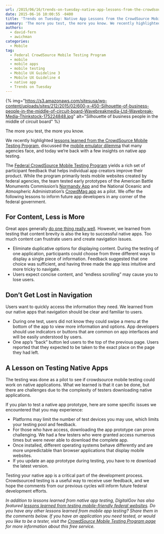 ```yaml
---
url: /2015/06/16/trends-on-tuesday-native-app-lessons-from-the-crowdsource-mobile-testing-program/
date: 2015-06-16 10:00:55 -0400
title: 'Trends on Tuesday: Native App Lessons from the CrowdSource Mobile Testing Program'
summary: 'The more you test, the more you know. We recently highlighted lessons learned from the CrowdSource Mobile Testing Program, discussed the mobile emulator dilemma that many agencies face, and today we&rsquo;re back with a few insights on native app testing. The Federal CrowdSource Mobile Testing Program yields a rich set of participant feedback that helps individual app'
authors:
  - david-fern
  - awichman
categories:
  - Mobile
tag:
  - Federal CrowdSource Mobile Testing Program
  - mobile
  - mobile apps
  - mobile testing
  - Mobile UX Guideline 3
  - Mobile UX Guideline 4
  - native app
  - Trends on Tuesday
---
```


{% img="https://s3.amazonaws.com/sitesusa/wp-content/uploads/sites/212/2015/02/600-x-450-Silhouette-of-business-people-in-the-middle-of-circuit-board-Wavebreakmedia-Ltd-Wavebreak-Media-Thinkstock-175224848.jpg" alt="Silhouette of business people in the middle of circuit board" %} 

The more you test, the more you know.

We recently highlighted [lessons learned from the CrowdSource Mobile Testing Program](https://www.WHATEVER/2015/02/24/trends-on-tuesday-mobile-web-lessons-from-the-crowdsource-mobile-testing-program/), discussed the [mobile emulator dilemma](https://www.WHATEVER/2015/06/09/the-emulator-dilemma-can-mobile-device-testing-be-completed-without-mobile-devices/) that many agencies face, and today we’re back with a few insights on native app testing.

The [Federal CrowdSource Mobile Testing Program](https://www.WHATEVER/services/mobile-application-testing-program/) yields a rich set of participant feedback that helps individual app creators improve their product. While the program primarily tests mobile websites created by federal agencies, the team tested early prototypes of the American Battle Monuments Commission’s [Normandy App](https://www.WHATEVER/2015/03/05/explore-iconic-overseas-world-war-ii-sites-with-abmc-apps/) and the National Oceanic and Atmospheric Administration’s [CrowdMag app](https://www.WHATEVER/2015/01/29/be-a-citizen-scientist-with-noaas-crowdmag-app/) as a pilot. We offer the following lessons to inform future app developers in any corner of the federal government.

## For Content, Less is More

Great apps generally [do one thing really well](http://it-tna.com/2014/03/04/app-vs-application-lets-one-thing-really-really-well/). However, we learned from testing that content brevity is also the key to successful native apps. Too much content can frustrate users and create navigation issues.

  * Eliminate duplicative options for displaying content. During the testing of one application, participants could choose from three different ways to display a single piece of information. Feedback suggested that one choice was sufficient, and having three made the app less intuitive and more tricky to navigate.
  * Users expect concise content, and “endless scrolling” may cause you to lose users.

## Don’t Get Lost in Navigation

Users want to quickly access the information they need. We learned from our native apps that navigation should be clear and familiar to users.

  * During one test, users did not know they could swipe a menu at the bottom of the app to view more information and options. App developers should use indicators or buttons that are common on app interfaces and will be easily understood by users.
  * One app’s “back” button led users to the top of the previous page. Users reported that they expected to be taken to the exact place on the page they had left.

## A Lesson on Testing Native Apps

The testing was done as a pilot to see if crowdsource mobile testing could work on native applications. What we learned is that it can be done, but there are challenges due to the complexity of testers downloading native applications.

If you plan to test a native app prototype, here are some specific issues we encountered that you may experience:

  * Platforms may limit the number of test devices you may use, which limits your testing pool and feedback.
  * For those who have access, downloading the app prototype can prove challenging. We had a few testers who were granted access numerous times but were never able to download the complete app.
  * Once installed, different operating systems behave differently and are more unpredictable than browser applications that display mobile websites.
  * If you update an app prototype during testing, you have to re download the latest version.

Testing your native app is a critical part of the development process. Crowdsourced testing is a useful way to receive user feedback, and we hope the comments from our previous cycles will inform future federal development efforts.

_In addition to lessons learned from native app testing, DigitalGov has also featured [lessons learned from testing mobile-friendly federal websites](https://www.WHATEVER/2015/02/24/trends-on-tuesday-mobile-web-lessons-from-the-crowdsource-mobile-testing-program/). Do you have any other lessons learned from mobile app testing? Share them in the comments below. If you have an application you need tested, or would you like to be a tester, visit the [CrowdSource Mobile Testing Program page](https://www.WHATEVER/services/mobile-application-testing-program/) for more information about this free service._